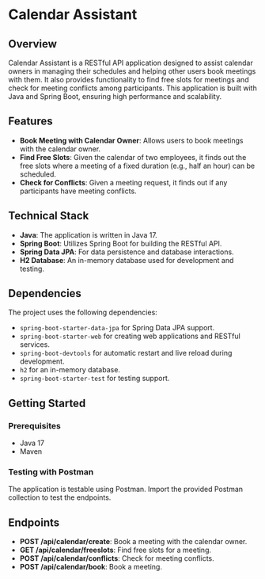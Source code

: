 # Calendar Assistant

## Overview

Calendar Assistant is a RESTful API application designed to assist calendar owners in managing their schedules and helping other users book meetings with them. It also provides functionality to find free slots for meetings and check for meeting conflicts among participants. This application is built with Java and Spring Boot, ensuring high performance and scalability.

## Features

- **Book Meeting with Calendar Owner**: Allows users to book meetings with the calendar owner.
- **Find Free Slots**: Given the calendar of two employees, it finds out the free slots where a meeting of a fixed duration (e.g., half an hour) can be scheduled.
- **Check for Conflicts**: Given a meeting request, it finds out if any participants have meeting conflicts.

## Technical Stack

- **Java**: The application is written in Java 17.
- **Spring Boot**: Utilizes Spring Boot for building the RESTful API.
- **Spring Data JPA**: For data persistence and database interactions.
- **H2 Database**: An in-memory database used for development and testing.

## Dependencies

The project uses the following dependencies:

- `spring-boot-starter-data-jpa` for Spring Data JPA support.
- `spring-boot-starter-web` for creating web applications and RESTful services.
- `spring-boot-devtools` for automatic restart and live reload during development.
- `h2` for an in-memory database.
- `spring-boot-starter-test` for testing support.

## Getting Started

### Prerequisites

- Java 17
- Maven

### Testing with Postman

The application is testable using Postman. Import the provided Postman collection to test the endpoints.

## Endpoints

- **POST /api/calendar/create**: Book a meeting with the calendar owner.
- **GET /api/calendar/freeslots**: Find free slots for a meeting.
- **POST /api/calendar/conflicts**: Check for meeting conflicts.
- **POST /api/calendar/book**: Book a meeting.

